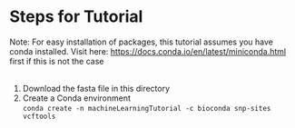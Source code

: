 # Steps for Tutorial </br>
Note: For easy installation of packages, this tutorial assumes you have conda installed. Visit here: https://docs.conda.io/en/latest/miniconda.html first if this is not the case </br> </br>
1. Download the fasta file in this directory </br>
1. Create a Conda environment </br>
```conda create -n machineLearningTutorial -c bioconda snp-sites vcftools```
